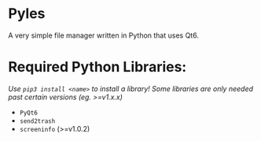 # Pyles
A very simple file manager written in Python that uses Qt6.

# Required Python Libraries:
_Use `pip3 install <name>` to install a library!_
_Some libraries are only needed past certain versions (eg. >=v1.x.x)_
- `PyQt6`
- `send2trash`
- `screeninfo` (>=v1.0.2)
